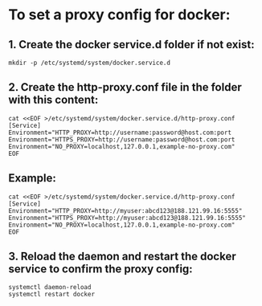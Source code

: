 
# To set a proxy config for docker:

## 1. Create the docker service.d folder if not exist:
```shell
mkdir -p /etc/systemd/system/docker.service.d
```

## 2. Create the http-proxy.conf file in the folder with this content:
```shell
cat <<EOF >/etc/systemd/system/docker.service.d/http-proxy.conf
[Service]
Environment="HTTP_PROXY=http://username:password@host.com:port
Environment="HTTPS_PROXY=http://username:password@host.com:port
Environment="NO_PROXY=localhost,127.0.0.1,example-no-proxy.com"
EOF
```

## Example:
```shell
cat <<EOF >/etc/systemd/system/docker.service.d/http-proxy.conf
[Service]
Environment="HTTP_PROXY=http://myuser:abcd123@188.121.99.16:5555"
Environment="HTTPS_PROXY=http://myuser:abcd123@188.121.99.16:5555"
Environment="NO_PROXY=localhost,127.0.0.1,example-no-proxy.com"
EOF
```

## 3. Reload the daemon and restart the docker service to confirm the proxy config:  
```shell
systemctl daemon-reload
systemctl restart docker 
```

